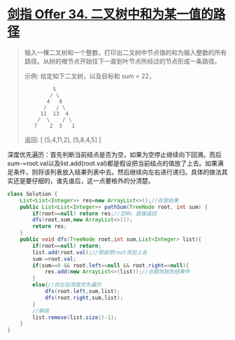 # [剑指 Offer 34. 二叉树中和为某一值的路径](https://leetcode-cn.com/problems/er-cha-shu-zhong-he-wei-mou-yi-zhi-de-lu-jing-lcof/)

>输入一棵二叉树和一个整数，打印出二叉树中节点值的和为输入整数的所有路径。从树的根节点开始往下一直到叶节点所经过的节点形成一条路径。 
>
>示例:
>给定如下二叉树，以及目标和 sum = 22，
>
>              5
>             / \
>            4   8
>           /   / \
>          11  13  4
>         /  \    / \
>        7    2  5   1
>    返回:
>    [
>       [5,4,11,2],
>       [5,8,4,5]
>    ]

深度优先遍历：首先判断当前结点是否为空，如果为空停止继续向下回溯。而后sum-=root.val以及list.add(root.val)都是假设把当前结点的值放了上去。如果满足条件，则将该列表放入结果列表中去。然后继续向左右进行递归。具体的做法其实还是要仔细的，谁先谁后，这一点要格外的分清楚。

~~~java
class Solution {
    List<List<Integer>> res=new ArrayList<>();//存放结果
    public List<List<Integer>> pathSum(TreeNode root, int sum) {
        if(root==null) return res;//空树，直接返回
        dfs(root,sum,new ArrayList<>());
        return res;
    }
    public void dfs(TreeNode root,int sum,List<Integer> list){
        if(root==null) return;
        list.add(root.val);//假装把root添加上去
        sum-=root.val;
        if(sum==0 && root.left==null && root.right==null){
            res.add(new ArrayList<>(list));//合题则放到结果中
        }
        else{//向左右深度优先遍历
            dfs(root.left,sum,list);
            dfs(root.right,sum,list);
        }
        //移除
        list.remove(list.size()-1);
    }
}
~~~